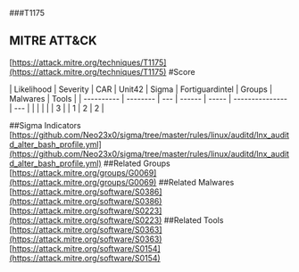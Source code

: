 ###T1175
## MITRE ATT&CK
[https://attack.mitre.org/techniques/T1175](https://attack.mitre.org/techniques/T1175)
#Score

| Likelihood | Severity | CAR | Unit42 | Sigma | Fortiguardintel | Groups | Malwares | Tools |
| ---------- | -------- | --- | ------ | ----- | --------------- | ---  |
 |   |   |   |   | 3 |   | 1 | 2 | 2 |

##Sigma Indicators
[https://github.com/Neo23x0/sigma/tree/master/rules/linux/auditd/lnx_auditd_alter_bash_profile.yml](https://github.com/Neo23x0/sigma/tree/master/rules/linux/auditd/lnx_auditd_alter_bash_profile.yml)
[]()
##Related Groups
[https://attack.mitre.org/groups/G0069](https://attack.mitre.org/groups/G0069)
[]()
##Related Malwares
[https://attack.mitre.org/software/S0386](https://attack.mitre.org/software/S0386)
[https://attack.mitre.org/software/S0223](https://attack.mitre.org/software/S0223)
[]()
##Related Tools
[https://attack.mitre.org/software/S0363](https://attack.mitre.org/software/S0363)
[https://attack.mitre.org/software/S0154](https://attack.mitre.org/software/S0154)
[]()
